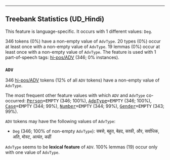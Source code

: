 

--------------------------------------------------------------------------------

## Treebank Statistics (UD_Hindi)

This feature is language-specific.
It occurs with 1 different values: `Deg`.

346 tokens (0%) have a non-empty value of `AdvType`.
20 types (0%) occur at least once with a non-empty value of `AdvType`.
19 lemmas (0%) occur at least once with a non-empty value of `AdvType`.
The feature is used with 1 part-of-speech tags: [hi-pos/ADV]() (346; 0% instances).

### `ADV`

346 [hi-pos/ADV]() tokens (12% of all `ADV` tokens) have a non-empty value of `AdvType`.

The most frequent other feature values with which `ADV` and `AdvType` co-occurred: <tt><a href="Person.html">Person</a>=EMPTY</tt> (346; 100%), <tt><a href="AdpType.html">AdpType</a>=EMPTY</tt> (346; 100%), <tt><a href="Case.html">Case</a>=EMPTY</tt> (344; 99%), <tt><a href="Number.html">Number</a>=EMPTY</tt> (344; 99%), <tt><a href="Gender.html">Gender</a>=EMPTY</tt> (343; 99%).

`ADV` tokens may have the following values of `AdvType`:

* `Deg` (346; 100% of non-empty `AdvType`): सबसे, बहुत, बेहद, काफी, और, सर्वाधिक, अति, मोस्ट, अत्यंत, कहीं

`AdvType` seems to be **lexical feature** of `ADV`. 100% lemmas (19) occur only with one value of `AdvType`.

